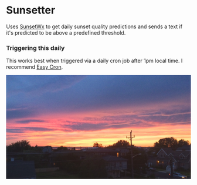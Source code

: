 # Sunsetter

Uses [SunsetWx](https://sunsetwx.com/) to get daily sunset quality predictions and sends a text if it's predicted to be above a predefined threshold.

### Triggering this daily

This works best when triggered via a daily cron job after 1pm local time. I recommend [Easy Cron](https://www.easycron.com).

![alt text](./sunset.jpg "I took this :)")
